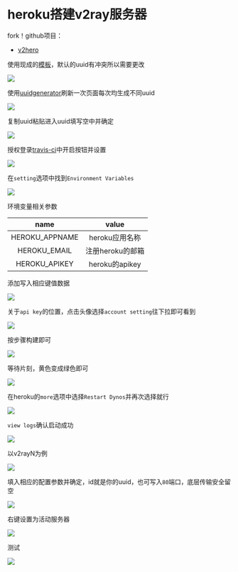 # heroku搭建v2ray服务器

 fork！github项目：

* [v2hero](https://github.com/onplus/v2hero)

使用现成的[模板](https://heroku.com/deploy?template=https://github.com/onplus/heroku_go-getting-started)，默认的uuid有冲突所以需要更改

<!-- ![](https://ipfs.io/ipfs/QmYMotFhdsdFK2nbro8psM9DrfPuGfoR1UW6Wcfhyp8e9u?2.png) -->

![](https://i.postimg.cc/wxstBWpC/2018-05-16-073517.png)

使用[uuidgenerator](https://www.uuidgenerator.net/)刷新一次页面每次均生成不同uuid

<!-- ![](https://ipfs.io/ipfs/QmdosJDGsEi9aXg9J42BgaRdV4qrEE7BCRCh1HuxwVt2Uc?3.png) -->

![](https://i.postimg.cc/jqN5TL6K/2018-05-16-073839.png)

复制uuid粘贴进入uuid填写空中并确定

<!-- ![](https://ipfs.io/ipfs/QmZ2jV6DEyoAaAQ45gAsfYZUnYnqjSfPpLqWhVYWGg4cL7?3.png) -->

![](https://i.postimg.cc/Xq0nqkKW/2018-05-16-080047.png)

授权登录[travis-ci](https://travis-ci.org/profile)中开启按钮并设置

<!-- ![](https://ipfs.io/ipfs/QmTvirGSXtuXiBJNjKBeUAQZqvZT4qy9YNVqTSX11BPQKj?0.png) -->

![](https://i.postimg.cc/q7hrG5j0/2018-05-16-074407.png)

在`setting`选项中找到`Environment Variables`

<!-- ![](https://ipfs.io/ipfs/QmPXP33L7Pr9zRLykptoKcvviJuRypviVTLfmensgQxkBG?4.png) -->

![](https://i.postimg.cc/xT6SV2Zn/2018-05-16-080618.png)

环境变量相关参数

|name|value|
|:-:|:-:|
|HEROKU_APPNAME|heroku应用名称|
|HEROKU_EMAIL|注册heroku的邮箱|
|HEROKU_APIKEY|heroku的apikey| 

添加写入相应键值数据
<!-- ![](https://ipfs.io/ipfs/QmPGKFVeEbPb8x2hkTDnx4X1RwEWiV7FpsKZr22n6gpqyb?1.png) -->

![](https://i.postimg.cc/8kb2LGNM/2018-05-16-081238.png)

关于`api key`的位置，点击头像选择`account setting`往下拉即可看到

<!-- ![](https://ipfs.io/ipfs/QmbricYnEEoG4sn3tCnqVidrHdcaioWjiPZbXgfjKBZUyd?1.png) -->

![](https://i.postimg.cc/nhXN8Q7G/2018-05-16-081848.png)

按步骤构建即可

<!-- ![](https://ipfs.io/ipfs/Qmc93xvtPjj3fFgfGPX9kppM8tr8LdBTgg4hniNe4sAKpg?0.png) -->

![](https://i.postimg.cc/qqBZ1t4n/2018-05-16-082146.png)

等待片刻，黄色变成绿色即可

<!-- ![](https://ipfs.io/ipfs/QmYko1LSWdnnAGFcuijvxP7WesjBuUU3eQ5XmMnSU45CMK?2.png) -->

![](https://i.postimg.cc/DyMYcyDJ/2018-05-16-082553.png)

在heroku的`more`选项中选择`Restart Dynos`并再次选择就行

<!-- ![](https://ipfs.io/ipfs/QmYkUkyuG6UzPrYBqSAdMR12VFoA5kyf1ANSWVvMG45QDo?0.png) -->

![](https://i.postimg.cc/ZRHwvTpq/2018-05-16-083502.png)

`view logs`确认启动成功

<!-- ![](https://ipfs.io/ipfs/QmRCMqygTFgB8HRsfUD5zyQH33tkE2RnExCGjrDP7RA3Bk?2.png) -->

![](https://i.postimg.cc/tJftF7T9/2018-05-16-083035.png)

以v2rayN为例

<!-- ![](https://ipfs.io/ipfs/QmbQQ2im8gdNKfLtQ6WPv1YTZ448EsRuLgP3hSSP8gpqqq?3.png) -->

![](https://i.postimg.cc/jdp45WmX/2018-05-16-090353.png)

填入相应的配置参数并确定，id就是你的uuid，也可写入`80`端口，底层传输安全留空

<!-- ![](https://ipfs.io/ipfs/QmRoBPBGmWPRMHYhq2YAAhtfUJKRLYLPo3iy8GsvtbyNrv?2.png) -->

![](https://i.postimg.cc/5t3Bns07/2018-05-16-090615.png)

右键设置为活动服务器

<!-- ![](https://ipfs.io/ipfs/QmbDyHz2frv4nEgt4xz1V5TLkg8qc5JjvVnZ2PJSNuYPJF?1.png) -->

![](https://i.postimg.cc/fWFx2tzN/2018-05-16-091318.png)

测试

<!-- ![](https://ipfs.io/ipfs/QmPkj4HZVJT6QHQVUP4R9yyxk7yhbcSd2zQaRh8PB5Skcr?1.png) -->

![](https://i.postimg.cc/cC88yhxN/2018-05-16-093822.png)



